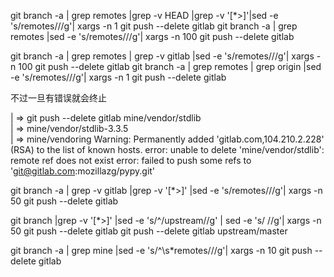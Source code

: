 

git branch -a | grep remotes |grep -v HEAD |grep -v '[\*>]'|sed -e 's/remotes\///g'| xargs -n 1 git push --delete gitlab
git branch -a | grep remotes |sed -e 's/remotes\///g'| xargs -n 100 git push --delete gitlab



git branch -a | grep remotes | grep -v gitlab |sed -e 's/remotes\///g'| xargs -n 100 git push --delete gitlab
git branch -a | grep remotes | grep origin |sed -e 's/remotes\///g'| xargs -n 1 git push --delete gitlab


不过一旦有错误就会终止

| => git push --delete gitlab mine/vendor/stdlib \
| => mine/vendor/stdlib-3.3.5 \
| => mine/vendoring
Warning: Permanently added 'gitlab.com,104.210.2.228' (RSA) to the list of known hosts.
error: unable to delete 'mine/vendor/stdlib': remote ref does not exist
error: failed to push some refs to 'git@gitlab.com:mozillazg/pypy.git'


git branch -a | grep -v gitlab |grep -v '[\*>]' |sed -e 's/remotes\///g'| xargs -n 50 git push --delete gitlab


git branch |grep -v '[\*>]' |sed -e 's/^/upstream\//g' | sed -e 's/ //g'| xargs -n 50 git push --delete gitlab
git push --delete gitlab upstream/master


git branch -a | grep mine |sed -e 's/^\s*remotes\///g'| xargs -n 10 git push --delete gitlab
